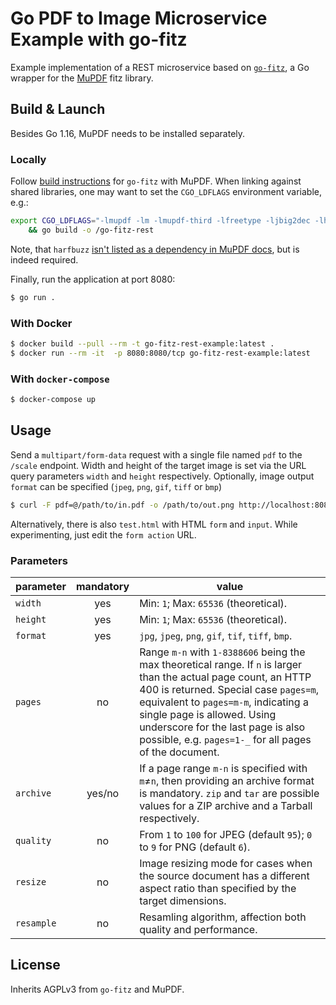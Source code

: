 # Go PDF to Image Microservice Example with go-fitz
Example implementation of a REST microservice based on [`go-fitz`](https://github.com/gen2brain/go-fitz), a Go wrapper for the [MuPDF](https://mupdf.com/) fitz library.

## Build & Launch
Besides Go 1.16, MuPDF needs to be installed separately.

### Locally
Follow [build instructions](https://github.com/gen2brain/go-fitz) for `go-fitz` with MuPDF. When linking against shared libraries, one may want to set the `CGO_LDFLAGS` environment variable, e.g.:
```bash
export CGO_LDFLAGS="-lmupdf -lm -lmupdf-third -lfreetype -ljbig2dec -lharfbuzz -ljpeg -lopenjp2 -lz" \
    && go build -o /go-fitz-rest
```

Note, that `harfbuzz` [isn't listed as a dependency in MuPDF docs](https://mupdf.com/docs/building.html), but is indeed required.

Finally, run the application at port 8080:
```bash
$ go run .
```

### With Docker
```bash
$ docker build --pull --rm -t go-fitz-rest-example:latest .
$ docker run --rm -it  -p 8080:8080/tcp go-fitz-rest-example:latest
```

### With `docker-compose`
```bash
$ docker-compose up
```

## Usage
Send a `multipart/form-data` request with a single file named `pdf` to the `/scale` endpoint. Width and height of the target image is set via the URL query parameters `width` and `height` respectively. Optionally, image output `format` can be specified (`jpeg`, `png`, `gif`, `tiff` or `bmp`)

```bash
$ curl -F pdf=@/path/to/in.pdf -o /path/to/out.png http://localhost:8080/scale?width=200&height=200&format=png
```

Alternatively, there is also `test.html` with HTML `form` and `input`. While experimenting, just edit the `form action` URL.

### Parameters
| parameter | mandatory | value |
|---|:---:|---|
| `width` | yes | Min: `1`; Max: `65536` (theoretical). |
| `height` | yes | Min: `1`; Max: `65536` (theoretical). |
| `format` | yes | `jpg`, `jpeg`, `png`, `gif`, `tif`, `tiff`, `bmp`. |
| `pages` | no | Range `m-n` with `1-8388606` being the max theoretical range. If `n` is larger than the actual page count, an HTTP 400 is returned. Special case `pages=m`, equivalent to `pages=m-m`, indicating a single page is allowed. Using underscore for the last page is also possible, e.g. `pages=1-_` for all pages of the document. |
| `archive` | yes/no | If a page range `m-n` is specified with `m`≠`n`, then providing an archive format is mandatory. `zip` and `tar` are possible values for a ZIP archive and a Tarball respectively. |
| `quality` | no | From `1` to `100` for JPEG (default `95`); `0` to `9` for PNG (default `6`). |
| `resize` | no | Image resizing mode for cases when the source document has a different aspect ratio than specified by the target dimensions. |
| `resample` | no | Resamling algorithm, affection both quality and performance. |

## License
Inherits AGPLv3 from `go-fitz` and MuPDF.
